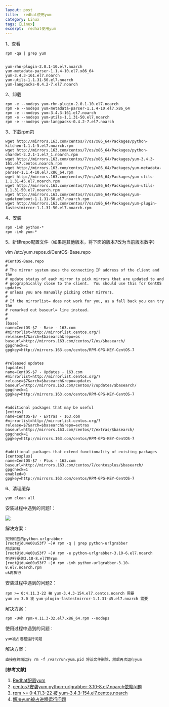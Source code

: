 ```yaml
---
layout: post
title:  redhat使用yum
category: Linux
tags: [Linux]
excerpt:  redhat使用yum
---
```


1、查看

	rpm -qa | grep yum
	
	
	yum-rhn-plugin-2.0.1-10.el7.noarch
	yum-metadata-parser-1.1.4-10.el7.x86_64
	yum-3.4.3-161.el7.noarch
	yum-utils-1.1.31-50.el7.noarch
	yum-langpacks-0.4.2-7.el7.noarch

2、卸载

	rpm -e --nodeps yum-rhn-plugin-2.0.1-10.el7.noarch
	rpm -e --nodeps yum-metadata-parser-1.1.4-10.el7.x86_64
	rpm -e --nodeps yum-3.4.3-161.el7.noarch
	rpm -e --nodeps yum-utils-1.1.31-50.el7.noarch
	rpm -e --nodeps yum-langpacks-0.4.2-7.el7.noarch

3、[下载rpm包](http://mirrors.163.com/centos/ "下载rpm包")

	wget http://mirrors.163.com/centos/7/os/x86_64/Packages/python-kitchen-1.1.1-5.el7.noarch.rpm
	wget http://mirrors.163.com/centos/7/os/x86_64/Packages/python-chardet-2.2.1-1.el7_1.noarch.rpm
	wget http://mirrors.163.com/centos/7/os/x86_64/Packages/yum-3.4.3-161.el7.centos.noarch.rpm
	wget http://mirrors.163.com/centos/7/os/x86_64/Packages/yum-metadata-parser-1.1.4-10.el7.x86_64.rpm
	wget http://mirrors.163.com/centos/7/os/x86_64/Packages/yum-utils-1.1.31-45.el7.noarch.rpm
	wget http://mirrors.163.com/centos/7/os/x86_64/Packages/yum-utils-1.1.31-50.el7.noarch.rpm
	wget http://mirrors.163.com/centos/7/os/x86_64/Packages/yum-updateonboot-1.1.31-50.el7.noarch.rpm
	wget http://mirrors.163.com/centos/7/os/x86_64/Packages/yum-plugin-fastestmirror-1.1.31-50.el7.noarch.rpm

4、安装

	rpm -ivh python-*
	rpm -ivh yum-*

5、新建repo配置文件（如果是其他版本，将下面的版本7改为当前版本数字）

vim /etc/yum.repos.d/CentOS-Base.repo

	#CentOS-Base.repo
	#
	# The mirror system uses the connecting IP address of the client and the
	# update status of each mirror to pick mirrors that are updated to and
	# geographically close to the client.  You should use this for CentOS updates
	# unless you are manually picking other mirrors.
	#
	# If the mirrorlist= does not work for you, as a fall back you can try the
	# remarked out baseurl= line instead.
	#
	#
	[base]
	name=CentOS-$7 - Base - 163.com
	#mirrorlist=http://mirrorlist.centos.org/?release=$7&arch=$basearch&repo=os
	baseurl=http://mirrors.163.com/centos/7/os/$basearch/
	gpgcheck=1
	gpgkey=http://mirrors.163.com/centos/RPM-GPG-KEY-CentOS-7
	
	
	#released updates
	[updates]
	name=CentOS-$7 - Updates - 163.com
	#mirrorlist=http://mirrorlist.centos.org/?release=$7&arch=$basearch&repo=updates
	baseurl=http://mirrors.163.com/centos/7/updates/$basearch/
	gpgcheck=1
	gpgkey=http://mirrors.163.com/centos/RPM-GPG-KEY-CentOS-7
	
	
	#additional packages that may be useful
	[extras]
	name=CentOS-$7 - Extras - 163.com
	#mirrorlist=http://mirrorlist.centos.org/?release=$7&arch=$basearch&repo=extras
	baseurl=http://mirrors.163.com/centos/7/extras/$basearch/
	gpgcheck=1
	gpgkey=http://mirrors.163.com/centos/RPM-GPG-KEY-CentOS-7
	
	
	#additional packages that extend functionality of existing packages
	[centosplus]
	name=CentOS-$7 - Plus - 163.com
	baseurl=http://mirrors.163.com/centos/7/centosplus/$basearch/
	gpgcheck=1
	enabled=0
	gpgkey=http://mirrors.163.com/centos/RPM-GPG-KEY-CentOS-7

6、清理缓存

	yum clean all

安装过程中遇到的问题1：

![](http://www.nangongyibin.com/assets/images/Linux/225.png)

解决方案：

	找到相应的python-urlgrabber  
	[root@jdu4e00u53f7 ~]# rpm -q | grep python-urlgrabber  
	然后卸载
	[root@jdu4e00u53f7 ~]# rpm -e python-urlgrabber-3.10-6.el7.noarch
	在进行安装3.10-8.el7的rpm
	[root@jdu4e00u53f7 ~]# rpm -ivh python-urlgrabber-3.10-8.el7.noarch.rpm
	ok再执行

安装过程中遇到的问题2：

	rpm >= 0:4.11.3-22 被 yum-3.4.3-154.el7.centos.noarch 需要
    yum >= 3.0 被 yum-plugin-fastestmirror-1.1.31-45.el7.noarch 需要 

解决方案：

	rpm -Uvh rpm-4.11.3-32.el7.x86_64.rpm --nodeps


使用过程中遇到的问题：

	yum被占进程运行问题

解决方案：

	直接在终端运行 rm -f /var/run/yum.pid 将该文件删除，然后再次运行yum		

**[参考文献]**

1. [Redhat配置yum](https://blog.csdn.net/qq_42747099/article/details/89315733 "Redhat配置yum")
2. [centos7安装yum python-urlgrabber-3.10-8.el7.noarch依赖问题](https://blog.csdn.net/soberchina/article/details/78697625 "centos7安装yum python-urlgrabber-3.10-8.el7.noarch依赖问题")
3. [rpm >= 0:4.11.3-22 被 yum-3.4.3-154.el7.centos.noarch](https://blog.csdn.net/weixin_30420305/article/details/96074176 "rpm >= 0:4.11.3-22 被 yum-3.4.3-154.el7.centos.noarch")
4. [解决yum被占进程运行问题](https://blog.csdn.net/weiyuanzhuo/article/details/52168910 "解决yum被占进程运行问题")




